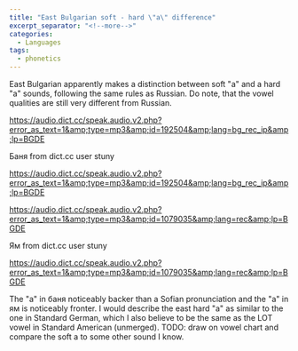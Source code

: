 ```yaml
---
title: "East Bulgarian soft - hard \"a\" difference"
excerpt_separator: "<!--more-->"
categories:
  - Languages
tags:
  - phonetics
---
```


East Bulgarian apparently makes a distinction between soft "a" and a hard "a" sounds, following the same rules as Russian. Do note, that the vowel qualities are still very different from Russian. 


https://audio.dict.cc/speak.audio.v2.php?error_as_text=1&amp;type=mp3&amp;id=192504&amp;lang=bg_rec_ip&amp;lp=BGDE


Баня from dict.cc user stuny 


https://audio.dict.cc/speak.audio.v2.php?error_as_text=1&amp;type=mp3&amp;id=192504&amp;lang=bg_rec_ip&amp;lp=BGDE


https://audio.dict.cc/speak.audio.v2.php?error_as_text=1&amp;type=mp3&amp;id=1079035&amp;lang=rec&amp;lp=BGDE


Ям from dict.cc user stuny 


https://audio.dict.cc/speak.audio.v2.php?error_as_text=1&amp;type=mp3&amp;id=1079035&amp;lang=rec&amp;lp=BGDE 


The "a" in баня noticeably backer than a Sofian pronunciation and the "a" in ям is noticeably fronter.  I would describe the east hard "a" as similar to the one in Standard German, which I also believe to be the same as the LOT vowel in Standard American (unmerged).
TODO: draw on vowel chart and compare the soft a to some other sound I know.
